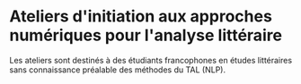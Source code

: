 # Ateliers d'initiation aux approches numériques pour l'analyse littéraire

Les ateliers sont destinés à des étudiants francophones en études littéraires sans connaissance préalable des méthodes du TAL (NLP).